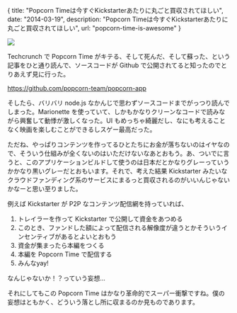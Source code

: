 {
  title: "Popcorn Timeは今すぐKickstarterあたりに丸ごと買収されてほしい",
  date: "2014-03-19",
  description: "Popcorn Timeは今すぐKickstarterあたりに丸ごと買収されてほしい",
  url: "popcorn-time-is-awesome"
}

![](http://user-image.logdown.io/user/5835/blog/5854/post/189632/FhMvHmZYQT29o4YVH2bA_%202014-03-19%200.13.16.png)

Techcrunch で Popcorn Time がキテる、そして死んだ、そして蘇った、という記事をひと通り読んで、ソースコードが Github で公開されてると知ったのでとりあえず見に行った。

https://github.com/popcorn-team/popcorn-app

そしたら、バリバリ node.js なかんじで思わずソースコードまでがっつり読んでしまった。Marionette を使っていて、しかもかなりクリーンなコードで読みながら興奮して動悸が激しくなった。UI もめっちゃ綺麗だし、なにも考えることなく映画を楽しむことができるしスゲー最高だった。

ただね、やっぱりコンテンツを作ってるひとたちにお金が落ちないのはイヤなので、そういう仕組みが全くないのはいただけないなあとおもう。あ、ついでに言うと、このアプリケーションビルドして使うのは日本だとかなりグレーっていうかかなり黒いグレーだとおもいます。それで、考えた結果 Kickstarter みたいなクラウドファンディング系のサービスにまるっと買収されるのがいいんじゃないかなーと思い至りました。

例えば Kickstarter が P2P なコンテンツ配信網を持っていれば、

1. トレイラーを作って Kickstarter で公開して資金をあつめる
2. このとき、ファンドした額によって配信される解像度が違うとかそういうインセンティブがあるとよいとおもう
3. 資金が集まったら本編をつくる
4. 本編を Popcorn Time で配信する
5. みんなyay!

なんじゃないか！？っていう妄想...

それにしてもこの Popcorn Time はかなり革命的でスーパー衝撃ですね。僕の妄想はともかく、どういう落とし所に収まるのか見ものであります。
